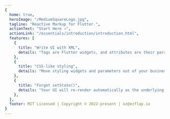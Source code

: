 ```yaml
---
{
  home: true,
  heroImage: "/MediumSquareLogo.jpg",
  tagline: "Reactive Markup for Flutter.",
  actionText: "Start Here →",
  actionLink: "/essentials/introduction/introduction.html",
  features: [
    {
      title: "Write UI with XML",
      details: "Tags are Flutter widgets, and attributes are their parameters.",
    },
    {
      title: "CSS-like styling",
      details: "Move styling widgets and parameters out of your business logic.",
    },
    {
      title: "Forget setState()",
      details: "Your UI will re-render automatically as the underlying state data changes.",
    },
  ],
  footer: MIT Licensed | Copyright © 2022-present | oz@ezflap.io
}
---
```


